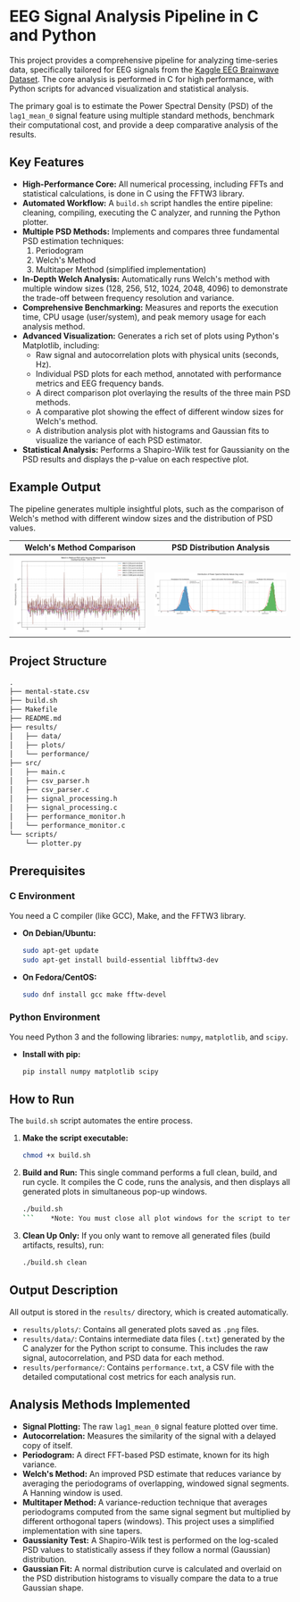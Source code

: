 # EEG Signal Analysis Pipeline in C and Python

This project provides a comprehensive pipeline for analyzing time-series data, specifically tailored for EEG signals from the [Kaggle EEG Brainwave Dataset](https://www.kaggle.com/datasets/birdy654/eeg-brainwave-dataset-mental-state). The core analysis is performed in C for high performance, with Python scripts for advanced visualization and statistical analysis.

The primary goal is to estimate the Power Spectral Density (PSD) of the `lag1_mean_0` signal feature using multiple standard methods, benchmark their computational cost, and provide a deep comparative analysis of the results.

## Key Features

-   **High-Performance Core:** All numerical processing, including FFTs and statistical calculations, is done in C using the FFTW3 library.
-   **Automated Workflow:** A `build.sh` script handles the entire pipeline: cleaning, compiling, executing the C analyzer, and running the Python plotter.
-   **Multiple PSD Methods:** Implements and compares three fundamental PSD estimation techniques:
    1.  Periodogram
    2.  Welch's Method
    3.  Multitaper Method (simplified implementation)
-   **In-Depth Welch Analysis:** Automatically runs Welch's method with multiple window sizes (128, 256, 512, 1024, 2048, 4096) to demonstrate the trade-off between frequency resolution and variance.
-   **Comprehensive Benchmarking:** Measures and reports the execution time, CPU usage (user/system), and peak memory usage for each analysis method.
-   **Advanced Visualization:** Generates a rich set of plots using Python's Matplotlib, including:
    -   Raw signal and autocorrelation plots with physical units (seconds, Hz).
    -   Individual PSD plots for each method, annotated with performance metrics and EEG frequency bands.
    -   A direct comparison plot overlaying the results of the three main PSD methods.
    -   A comparative plot showing the effect of different window sizes for Welch's method.
    -   A distribution analysis plot with histograms and Gaussian fits to visualize the variance of each PSD estimator.
-   **Statistical Analysis:** Performs a Shapiro-Wilk test for Gaussianity on the PSD results and displays the p-value on each respective plot.

## Example Output

The pipeline generates multiple insightful plots, such as the comparison of Welch's method with different window sizes and the distribution of PSD values.

| Welch's Method Comparison                                  | PSD Distribution Analysis                                    |
| ---------------------------------------------------------- | ------------------------------------------------------------ |
| ![Welch Comparison](results/plots/07_welch_comparison.png) | ![PSD Distributions](results/plots/08_psd_distributions.png) |

## Project Structure

```
.
├── mental-state.csv
├── build.sh
├── Makefile
├── README.md
├── results/
│   ├── data/
│   ├── plots/
│   └── performance/
├── src/
│   ├── main.c
│   ├── csv_parser.h
│   ├── csv_parser.c
│   ├── signal_processing.h
│   ├── signal_processing.c
│   ├── performance_monitor.h
│   └── performance_monitor.c
└── scripts/
    └── plotter.py
```

## Prerequisites

### C Environment
You need a C compiler (like GCC), Make, and the FFTW3 library.

-   **On Debian/Ubuntu:**
    ```bash
    sudo apt-get update
    sudo apt-get install build-essential libfftw3-dev
    ```
-   **On Fedora/CentOS:**
    ```bash
    sudo dnf install gcc make fftw-devel
    ```

### Python Environment
You need Python 3 and the following libraries: `numpy`, `matplotlib`, and `scipy`.

-   **Install with pip:**
    ```bash
    pip install numpy matplotlib scipy
    ```

## How to Run

The `build.sh` script automates the entire process.

1.  **Make the script executable:**
    ```bash
    chmod +x build.sh
    ```

2.  **Build and Run:**
    This single command performs a full clean, build, and run cycle. It compiles the C code, runs the analysis, and then displays all generated plots in simultaneous pop-up windows.
    ```bash
    ./build.sh
    ```    *Note: You must close all plot windows for the script to terminate.*

3.  **Clean Up Only:**
    If you only want to remove all generated files (build artifacts, results), run:
    ```bash
    ./build.sh clean
    ```

## Output Description

All output is stored in the `results/` directory, which is created automatically.

-   `results/plots/`: Contains all generated plots saved as `.png` files.
-   `results/data/`: Contains intermediate data files (`.txt`) generated by the C analyzer for the Python script to consume. This includes the raw signal, autocorrelation, and PSD data for each method.
-   `results/performance/`: Contains `performance.txt`, a CSV file with the detailed computational cost metrics for each analysis run.

## Analysis Methods Implemented

-   **Signal Plotting:** The raw `lag1_mean_0` signal feature plotted over time.
-   **Autocorrelation:** Measures the similarity of the signal with a delayed copy of itself.
-   **Periodogram:** A direct FFT-based PSD estimate, known for its high variance.
-   **Welch's Method:** An improved PSD estimate that reduces variance by averaging the periodograms of overlapping, windowed signal segments. A Hanning window is used.
-   **Multitaper Method:** A variance-reduction technique that averages periodograms computed from the same signal segment but multiplied by different orthogonal tapers (windows). This project uses a simplified implementation with sine tapers.
-   **Gaussianity Test:** A Shapiro-Wilk test is performed on the log-scaled PSD values to statistically assess if they follow a normal (Gaussian) distribution.
-   **Gaussian Fit:** A normal distribution curve is calculated and overlaid on the PSD distribution histograms to visually compare the data to a true Gaussian shape.